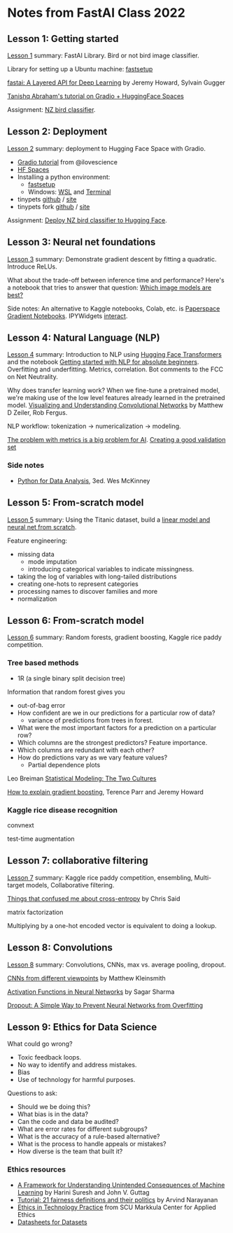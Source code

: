 # Notes from FastAI Class 2022

## Lesson 1: Getting started

[Lesson 1][l1] summary: FastAI Library. Bird or not bird image classifier.

Library for setting up a Ubuntu machine: [fastsetup][l1-4]

[fastai: A Layered API for Deep Learning][l1-5] by Jeremy Howard, Sylvain Gugger

[Tanishq Abraham's tutorial on Gradio + HuggingFace Spaces][l1-6]

Assignment: [NZ bird classifier](./notebooks/fastai-homework-1.ipynb).

[l1]: https://course.fast.ai/Lessons/lesson1.html
[l1-4]: https://github.com/fastai/fastsetup
[l1-5]: https://arxiv.org/abs/2002.04688
[l1-6]: https://tmabraham.github.io/blog/gradio_hf_spaces_tutorial


## Lesson 2: Deployment

[Lesson 2][l2] summary: deployment to Hugging Face Space with Gradio.

- [Gradio tutorial][gradio-tut] from @ilovescience
- [HF Spaces][hfs]
- Installing a python environment:
  - [fastsetup](https://github.com/fastai/fastsetup)
  - Windows: [WSL][WSL] and [Terminal][term]
- tinypets [github](https://github.com/fastai/tinypets) / [site](https://fastai.github.io/tinypets/)
- tinypets fork [github](https://github.com/jph00/tinypets) / [site](https://jph00.github.io/tinypets/)

Assignment: [Deploy NZ bird classifier to Hugging Face](https://huggingface.co/spaces/christopherbare/nz-bird-classifier).

[l2]: https://course.fast.ai/Lessons/lesson2.html
[gradio-tut]: https://tmabraham.github.io/blog/gradio_hf_spaces_tutorial
[hfs]: https://huggingface.co/spaces
[WSL]: https://docs.microsoft.com/en-us/windows/wsl/install
[term]: https://apps.microsoft.com/store/detail/windows-terminal/9N0DX20HK701


## Lesson 3: Neural net foundations

[Lesson 3][l3] summary: Demonstrate gradient descent by fitting a quadratic. Introduce ReLUs.

What about the trade-off between inference time and performance? Here's a notebook that tries to answer that question: [Which image models are best?][models]

Side notes: An alternative to Kaggle notebooks, Colab, etc. is [Paperspace Gradient Notebooks][ps]. IPYWidgets [interact][interact].

[models]: https://www.kaggle.com/code/jhoward/which-image-models-are-best
[ps]: https://www.paperspace.com/gradient/notebooks
[interact]: https://ipywidgets.readthedocs.io/en/stable/examples/Using%20Interact.html
[l3]: https://course.fast.ai/Lessons/lesson3.html


## Lesson 4: Natural Language (NLP)

[Lesson 4][l4] summary: Introduction to NLP using [Hugging Face Transformers][hftransf] and the notebook [Getting started with NLP for absolute beginners][nlpnb]. Overfitting and underfitting. Metrics, correlation. Bot comments to the FCC on Net Neutrality.

Why does transfer learning work? When we fine-tune a pretrained model, we're making use of the low level features already learned in the pretrained model. [Visualizing and Understanding Convolutional Networks][viscnn] by Matthew D Zeiler, Rob Fergus.

NLP workflow: tokenization -> numericalization -> modeling.

[The problem with metrics is a big problem for AI][metrics].
[Creating a good validation set][val]

### Side notes

- [Python for Data Analysis][p4da], 3ed. Wes McKinney

[nlpnb]: https://www.kaggle.com/code/jhoward/getting-started-with-nlp-for-absolute-beginners
[hftransf]: https://huggingface.co/docs/transformers/index
[viscnn]: https://arxiv.org/abs/1311.2901
[p4da]: https://wesmckinney.com/book/
[l4]: https://course.fast.ai/Lessons/lesson4.html
[metrics]: https://www.fast.ai/posts/2019-09-24-metrics.html
[bots]: https://medium.com/hackernoon/more-than-a-million-pro-repeal-net-neutrality-comments-were-likely-faked-e9f0e3ed36a6
[val]: https://www.fast.ai/posts/2017-11-13-validation-sets.html


## Lesson 5: From-scratch model

[Lesson 5][l5] summary: Using the Titanic dataset, build a [linear model and neural net from scratch][fromScratch].

Feature engineering:

- missing data
  - mode imputation
  - introducing categorical variables to indicate missingness.
- taking the log of variables with long-tailed distributions
- creating one-hots to represent categories
- processing names to discover families and more
- normalization

[fromScratch]: https://www.kaggle.com/code/jhoward/linear-model-and-neural-net-from-scratch
[l5]: https://course.fast.ai/Lessons/lesson5.html


## Lesson 6: From-scratch model

[Lesson 6][l6] summary: Random forests, gradient boosting, Kaggle rice paddy competition.

### Tree based methods

- 1R (a single binary split decision tree)

Information that random forest gives you
- out-of-bag error
- How confident are we in our predictions for a particular row of data?
  - variance of predictions from trees in forest.
- What were the most important factors for a prediction on a particular row?
- Which columns are the strongest predictors? Feature importance.
- Which columns are redundant with each other?
- How do predictions vary as we vary feature values?
  - Partial dependence plots

Leo Breiman [Statistical Modeling: The Two Cultures][breiman]

[How to explain gradient boosting][expl-gb], Terence Parr and Jeremy Howard

### Kaggle rice disease recognition

convnext

test-time augmentation

[breiman]: https://www.semanticscholar.org/paper/Statistical-modeling%3A-The-two-cultures-Breiman/e5df6bc6da5653ad98e754b08f63326c2e52b372
[expl-gb]: https://explained.ai/gradient-boosting/
[l6]: https://course.fast.ai/Lessons/lesson6.html


## Lesson 7: collaborative filtering

[Lesson 7][l7] summary: Kaggle rice paddy competition, ensembling, Multi-target models, Collaborative filtering.

[Things that confused me about cross-entropy][said-ce] by Chris Said

matrix factorization

Multiplying by a one-hot encoded vector is equivalent to doing a lookup.

[l7]: https://course.fast.ai/Lessons/lesson7.html
[said-ce]: https://chris-said.io/2020/12/26/two-things-that-confused-me-about-cross-entropy/


## Lesson 8: Convolutions

[Lesson 8][l8] summary: Convolutions, CNNs, max vs. average pooling, dropout.

[CNNs from different viewpoints][cnnv] by Matthew Kleinsmith

[Activation Functions in Neural Networks][actss] by Sagar Sharma

[Dropout: A Simple Way to Prevent Neural Networks from Overfitting][srivastava]


[l8]: https://course.fast.ai/Lessons/lesson8.html
[cnnv]: https://medium.com/impactai/cnns-from-different-viewpoints-fab7f52d159c
[actss]: https://towardsdatascience.com/activation-functions-neural-networks-1cbd9f8d91d6
[srivastava]: https://www.cs.toronto.edu/~rsalakhu/papers/srivastava14a.pdf



## Lesson 9: Ethics for Data Science

What could go wrong?

- Toxic feedback loops.
- No way to identify and address mistakes.
- Bias
- Use of technology for harmful purposes.

Questions to ask:

- Should we be doing this?
- What bias is in the data?
- Can the code and data be audited?
- What are error rates for different subgroups?
- What is the accuracy of a rule-based alternative?
- What is the process to handle appeals or mistakes?
- How diverse is the team that built it?


### Ethics resources

- [A Framework for Understanding Unintended Consequences of Machine Learning][l9-1] by Harini Suresh and John V. Guttag
- [Tutorial: 21 fairness definitions and their politics][l9-2] by Arvind Narayanan
- [Ethics in Technology Practice][l9-3] from SCU Markkula Center for Applied Ethics
- [Datasheets for Datasets][l9-4]


[l9-1]: https://aps.arxiv.org/abs/1901.10002v2
[l9-2]: https://www.youtube.com/watch?v=jIXIuYdnyyk
[l9-3]: https://www.scu.edu/ethics-in-technology-practice/
[l9-4]: https://arxiv.org/abs/1803.09010
